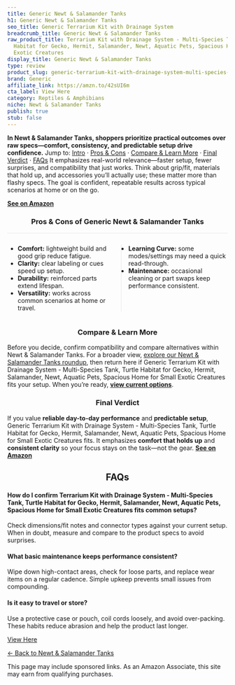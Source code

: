 ```yaml
---
title: Generic Newt & Salamander Tanks
h1: Generic Newt & Salamander Tanks
seo_title: Generic Terrarium Kit with Drainage System
breadcrumb_title: Generic Newt & Salamander Tanks
raw_product_title: Terrarium Kit with Drainage System - Multi-Species Tank, Turtle
  Habitat for Gecko, Hermit, Salamander, Newt, Aquatic Pets, Spacious Home for Small
  Exotic Creatures
display_title: Generic Newt & Salamander Tanks
type: review
product_slug: generic-terrarium-kit-with-drainage-system-multi-species-tank-turtle-ha-21c3dfe3
brand: Generic
affiliate_link: https://amzn.to/42sUI6m
cta_label: View Here
category: Reptiles & Amphibians
niche: Newt & Salamander Tanks
publish: true
stub: false
---
```


<div id="intro" class="full-width"><p><strong>In Newt & Salamander Tanks, shoppers prioritize practical outcomes over raw specs&mdash;comfort, consistency, and predictable setup drive confidence.</strong> Jump to: <a href="#intro">Intro</a> · <a href="#pros-cons">Pros &amp; Cons</a> · <a href="#compare-more">Compare &amp; Learn More</a> · <a href="#verdict">Final Verdict</a> · <a href="#faqs">FAQs</a> It emphasizes real-world relevance&mdash;faster setup, fewer surprises, and compatibility that just works. Think about grip/fit, materials that hold up, and accessories you’ll actually use; these matter more than flashy specs. The goal is confident, repeatable results across typical scenarios at home or on the go.</p><p><a href="https://amzn.to/42sUI6m" rel="nofollow sponsored noopener" target="_blank"><strong>See on Amazon</strong></a></p></div>
<h3 id="pros-cons" style="text-align:center;">Pros &amp; Cons of Generic Newt & Salamander Tanks</h3>
<div class="pc-grid" style="display:grid;grid-template-columns:1fr 1fr;gap:16px;border-top:1px solid #e5e7eb;padding-top:12px;">
  <ul>
    <li><strong>Comfort:</strong> lightweight build and good grip reduce fatigue.</li>
    <li><strong>Clarity:</strong> clear labeling or cues speed up setup.</li>
    <li><strong>Durability:</strong> reinforced parts extend lifespan.</li>
    <li><strong>Versatility:</strong> works across common scenarios at home or travel.</li>
  </ul>
  <ul style="border-left:1px solid #e5e7eb;padding-left:16px;">
    <li><strong>Learning Curve:</strong> some modes/settings may need a quick read-through.</li>
    <li><strong>Maintenance:</strong> occasional cleaning or part swaps keep performance consistent.</li>
  </ul>
</div>


<h3 id="compare-more" style="text-align:center;">Compare &amp; Learn More</h3>
<p>Before you decide, confirm compatibility and compare alternatives within Newt & Salamander Tanks. For a broader view, <a href="#">explore our Newt & Salamander Tanks roundup</a>, then return here if Generic Terrarium Kit with Drainage System - Multi-Species Tank, Turtle Habitat for Gecko, Hermit, Salamander, Newt, Aquatic Pets, Spacious Home for Small Exotic Creatures fits your setup. When you’re ready, <a href="https://amzn.to/42sUI6m" rel="nofollow sponsored noopener" target="_blank"><strong>view current options</strong></a>.</p>

<h3 id="verdict" style="text-align:center;">Final Verdict</h3>
<p>If you value <strong>reliable day-to-day performance</strong> and <strong>predictable setup</strong>, Generic Terrarium Kit with Drainage System - Multi-Species Tank, Turtle Habitat for Gecko, Hermit, Salamander, Newt, Aquatic Pets, Spacious Home for Small Exotic Creatures fits. It emphasizes <strong>comfort that holds up</strong> and <strong>consistent clarity</strong> so your focus stays on the task&mdash;not the gear. <a href="https://amzn.to/42sUI6m" rel="nofollow sponsored noopener" target="_blank"><strong>See on Amazon</strong></a></p>

<h2 id="faqs" style="text-align:center;">FAQs</h2>
<h4><strong>How do I confirm Terrarium Kit with Drainage System - Multi-Species Tank, Turtle Habitat for Gecko, Hermit, Salamander, Newt, Aquatic Pets, Spacious Home for Small Exotic Creatures fits common setups?</strong></h4>
<p>Check dimensions/fit notes and connector types against your current setup. When in doubt, measure and compare to the product specs to avoid surprises.</p>
<h4><strong>What basic maintenance keeps performance consistent?</strong></h4>
<p>Wipe down high-contact areas, check for loose parts, and replace wear items on a regular cadence. Simple upkeep prevents small issues from compounding.</p>
<h4><strong>Is it easy to travel or store?</strong></h4>
<p>Use a protective case or pouch, coil cords loosely, and avoid over-packing. These habits reduce abrasion and help the product last longer.</p>

<p><a class="btn" href="https://amzn.to/42sUI6m" target="_blank" rel="nofollow sponsored noopener">View Here</a></p>
<p><a href="/roundups/reptiles-amphibians/newt-salamander-tanks/">← Back to Newt & Salamander Tanks</a></p>
<aside class="disclosure">This page may include sponsored links. As an Amazon Associate, this site may earn from qualifying purchases.</aside>
